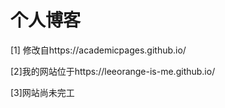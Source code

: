 # 个人博客

[1] 修改自https://academicpages.github.io/

[2]我的网站位于https://leeorange-is-me.github.io/

[3]网站尚未完工
